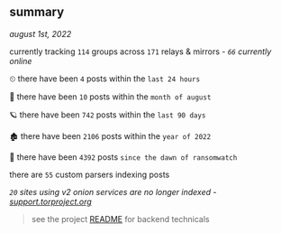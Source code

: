 
## summary
_august 1st, 2022_

currently tracking `114` groups across `171` relays & mirrors - _`66` currently online_

⏲ there have been `4` posts within the `last 24 hours`

🦈 there have been `10` posts within the `month of august`

🪐 there have been `742` posts within the `last 90 days`

🏚 there have been `2106` posts within the `year of 2022`

🦕 there have been `4392` posts `since the dawn of ransomwatch`

there are `55` custom parsers indexing posts

_`20` sites using v2 onion services are no longer indexed - [support.torproject.org](https://support.torproject.org/onionservices/v2-deprecation/)_

> see the project [README](https://github.com/joshhighet/ransomwatch#ransomwatch--) for backend technicals
